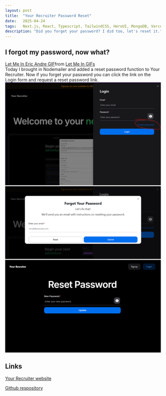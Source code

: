 ```yaml
---
layout: post
title:  "Your Recruiter Password Reset"
date:   2025-04-24
tags:   Next.js, React, Typescript, TailwindCSS, HeroUI, MongoDB, Vercel, OpenAI
description: "Did you forget your password? I did too, let's reset it."
---
```


<h2>I forgot my password, now what?</h2>

<div class="tenor-gif-embed" data-postid="13730108" data-share-method="host" data-aspect-ratio="1.77778" data-width="100%"><a href="https://tenor.com/view/let-me-in-eric-andre-wanna-come-in-gif-13730108">Let Me In Eric Andre GIF</a>from <a href="https://tenor.com/search/let+me+in-gifs">Let Me In GIFs</a></div> <script type="text/javascript" async src="https://tenor.com/embed.js"></script>

<div>Today I brought in Nodemailer and added a reset password function to Your Recruiter. Now if you forget your password you can click the link on the Login form and request a reset password link. </div>

<div><img src="/assets/image.png" alt="forgot password link"></div>

<div><img src="/assets/image-1.png" alt="forgot password form"></div>

<div><img src="/assets/image-2.png" alt="reset password form"></div>

<h2>Links</h2>

<a href="https://your-recruiter.vercel.app">Your Recruiter website</a>

<a href="https://github.com/JennHaggerty/your-recruiter-reports">Github respository</a>